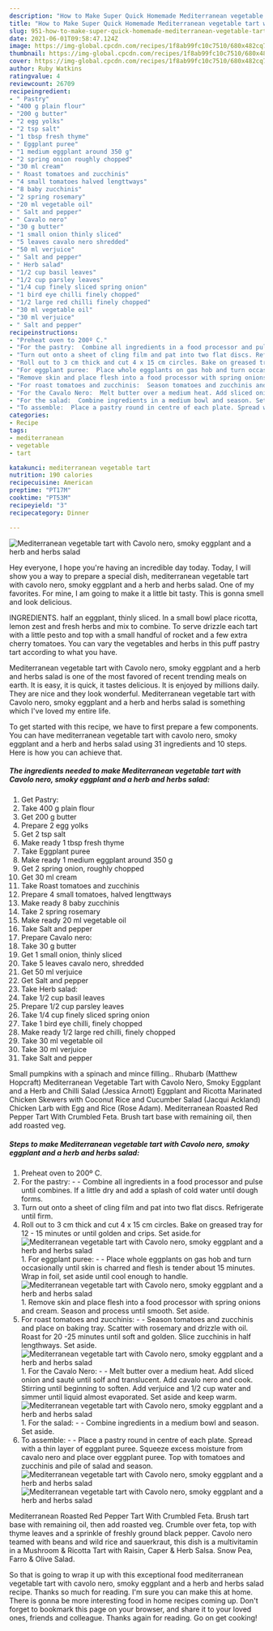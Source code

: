 ```yaml
---
description: "How to Make Super Quick Homemade Mediterranean vegetable tart with Cavolo nero, smoky eggplant and a herb and herbs salad"
title: "How to Make Super Quick Homemade Mediterranean vegetable tart with Cavolo nero, smoky eggplant and a herb and herbs salad"
slug: 951-how-to-make-super-quick-homemade-mediterranean-vegetable-tart-with-cavolo-nero-smoky-eggplant-and-a-herb-and-herbs-salad
date: 2021-06-01T09:58:47.124Z
image: https://img-global.cpcdn.com/recipes/1f8ab99fc10c7510/680x482cq70/mediterranean-vegetable-tart-with-cavolo-nero-smoky-eggplant-and-a-herb-and-herbs-salad-recipe-main-photo.jpg
thumbnail: https://img-global.cpcdn.com/recipes/1f8ab99fc10c7510/680x482cq70/mediterranean-vegetable-tart-with-cavolo-nero-smoky-eggplant-and-a-herb-and-herbs-salad-recipe-main-photo.jpg
cover: https://img-global.cpcdn.com/recipes/1f8ab99fc10c7510/680x482cq70/mediterranean-vegetable-tart-with-cavolo-nero-smoky-eggplant-and-a-herb-and-herbs-salad-recipe-main-photo.jpg
author: Ruby Watkins
ratingvalue: 4
reviewcount: 26709
recipeingredient:
- " Pastry"
- "400 g plain flour"
- "200 g butter"
- "2 egg yolks"
- "2 tsp salt"
- "1 tbsp fresh thyme"
- " Eggplant puree"
- "1 medium eggplant around 350 g"
- "2 spring onion roughly chopped"
- "30 ml cream"
- " Roast tomatoes and zucchinis"
- "4 small tomatoes halved lengttways"
- "8 baby zucchinis"
- "2 spring rosemary"
- "20 ml vegetable oil"
- " Salt and pepper"
- " Cavalo nero"
- "30 g butter"
- "1 small onion thinly sliced"
- "5 leaves cavalo nero shredded"
- "50 ml verjuice"
- " Salt and pepper"
- " Herb salad"
- "1/2 cup basil leaves"
- "1/2 cup parsley leaves"
- "1/4 cup finely sliced spring onion"
- "1 bird eye chilli finely chopped"
- "1/2 large red chilli finely chopped"
- "30 ml vegetable oil"
- "30 ml verjuice"
- " Salt and pepper"
recipeinstructions:
- "Preheat oven to 200º C."
- "For the pastry:  Combine all ingredients in a food processor and pulse until combines. If a little dry and add a splash of cold water until dough forms."
- "Turn out onto a sheet of cling film and pat into two flat discs. Refrigerate until firm."
- "Roll out to 3 cm thick and cut 4 x 15 cm circles. Bake on greased tray for 12 - 15 minutes or until golden and crips. Set aside.for"
- "For eggplant puree:  Place whole eggplants on gas hob and turn occasionally until skin is charred and flesh is tender about 15 minutes. Wrap in foil, set aside until cool enough to handle."
- "Remove skin and place flesh into a food processor with spring onions and cream. Season and process until smooth. Set aside."
- "For roast tomatoes and zucchinis:  Season tomatoes and zucchinis and place on baking tray. Scatter with rosemary and drizzle with oil. Roast for 20 -25 minutes until soft and golden. Slice zucchinis in half lengthways. Set aside."
- "For the Cavalo Nero:  Melt butter over a medium heat. Add sliced onion and sauté until solf and translucent. Add cavalo nero and cook. Stirring until beginning to soften. Add verjuice and 1/2 cup water and simmer until liquid almost evaporated. Set aside and keep warm."
- "For the salad:  Combine ingredients in a medium bowl and season. Set aside."
- "To assemble:  Place a pastry round in centre of each plate. Spread with a thin layer of eggplant puree. Squeeze excess moisture from cavalo nero and place over eggplant puree. Top with tomatoes and zucchinis and pile of salad and season."
categories:
- Recipe
tags:
- mediterranean
- vegetable
- tart

katakunci: mediterranean vegetable tart 
nutrition: 190 calories
recipecuisine: American
preptime: "PT17M"
cooktime: "PT53M"
recipeyield: "3"
recipecategory: Dinner

---
```



![Mediterranean vegetable tart with Cavolo nero, smoky eggplant and a herb and herbs salad](https://img-global.cpcdn.com/recipes/1f8ab99fc10c7510/680x482cq70/mediterranean-vegetable-tart-with-cavolo-nero-smoky-eggplant-and-a-herb-and-herbs-salad-recipe-main-photo.jpg)

Hey everyone, I hope you're having an incredible day today. Today, I will show you a way to prepare a special dish, mediterranean vegetable tart with cavolo nero, smoky eggplant and a herb and herbs salad. One of my favorites. For mine, I am going to make it a little bit tasty. This is gonna smell and look delicious.

INGREDIENTS. half an eggplant, thinly sliced. In a small bowl place ricotta, lemon zest and fresh herbs and mix to combine. To serve drizzle each tart with a little pesto and top with a small handful of rocket and a few extra cherry tomatoes. You can vary the vegetables and herbs in this puff pastry tart according to what you have.

Mediterranean vegetable tart with Cavolo nero, smoky eggplant and a herb and herbs salad is one of the most favored of recent trending meals on earth. It is easy, it is quick, it tastes delicious. It is enjoyed by millions daily. They are nice and they look wonderful. Mediterranean vegetable tart with Cavolo nero, smoky eggplant and a herb and herbs salad is something which I've loved my entire life.


To get started with this recipe, we have to first prepare a few components. You can have mediterranean vegetable tart with cavolo nero, smoky eggplant and a herb and herbs salad using 31 ingredients and 10 steps. Here is how you can achieve that.

<!--inarticleads1-->

##### The ingredients needed to make Mediterranean vegetable tart with Cavolo nero, smoky eggplant and a herb and herbs salad:

1. Get  Pastry:
1. Take 400 g plain flour
1. Get 200 g butter
1. Prepare 2 egg yolks
1. Get 2 tsp salt
1. Make ready 1 tbsp fresh thyme
1. Take  Eggplant puree
1. Make ready 1 medium eggplant around 350 g
1. Get 2 spring onion, roughly chopped
1. Get 30 ml cream
1. Take  Roast tomatoes and zucchinis
1. Prepare 4 small tomatoes, halved lengttways
1. Make ready 8 baby zucchinis
1. Take 2 spring rosemary
1. Make ready 20 ml vegetable oil
1. Take  Salt and pepper
1. Prepare  Cavalo nero:
1. Take 30 g butter
1. Get 1 small onion, thinly sliced
1. Take 5 leaves cavalo nero, shredded
1. Get 50 ml verjuice
1. Get  Salt and pepper
1. Take  Herb salad:
1. Take 1/2 cup basil leaves
1. Prepare 1/2 cup parsley leaves
1. Take 1/4 cup finely sliced spring onion
1. Take 1 bird eye chilli, finely chopped
1. Make ready 1/2 large red chilli, finely chopped
1. Take 30 ml vegetable oil
1. Take 30 ml verjuice
1. Take  Salt and pepper


Small pumpkins with a spinach and mince filling.. Rhubarb (Matthew Hopcraft) Mediterranean Vegetable Tart with Cavolo Nero, Smoky Eggplant and a Herb and Chilli Salad (Jessica Arnott) Eggplant and Ricotta Marinated Chicken Skewers with Coconut Rice and Cucumber Salad (Jacqui Ackland) Chicken Larb with Egg and Rice (Rose Adam). Mediterranean Roasted Red Pepper Tart With Crumbled Feta. Brush tart base with remaining oil, then add roasted veg. 

<!--inarticleads2-->

##### Steps to make Mediterranean vegetable tart with Cavolo nero, smoky eggplant and a herb and herbs salad:

1. Preheat oven to 200º C.
1. For the pastry: -  - Combine all ingredients in a food processor and pulse until combines. If a little dry and add a splash of cold water until dough forms.
1. Turn out onto a sheet of cling film and pat into two flat discs. Refrigerate until firm.
1. Roll out to 3 cm thick and cut 4 x 15 cm circles. Bake on greased tray for 12 - 15 minutes or until golden and crips. Set aside.for
<img src="//assets-global.cpcdn.com/assets/icons/button_play-2c75c40dde080a61004c1f40b05d8f140eaff45d7e9e6481dc71c63d2e7c4909.png" alt="Mediterranean vegetable tart with Cavolo nero, smoky eggplant and a herb and herbs salad">1. For eggplant puree: -  - Place whole eggplants on gas hob and turn occasionally until skin is charred and flesh is tender about 15 minutes. Wrap in foil, set aside until cool enough to handle.
<img src="//assets-global.cpcdn.com/assets/icons/button_play-2c75c40dde080a61004c1f40b05d8f140eaff45d7e9e6481dc71c63d2e7c4909.png" alt="Mediterranean vegetable tart with Cavolo nero, smoky eggplant and a herb and herbs salad">1. Remove skin and place flesh into a food processor with spring onions and cream. Season and process until smooth. Set aside.
1. For roast tomatoes and zucchinis: -  - Season tomatoes and zucchinis and place on baking tray. Scatter with rosemary and drizzle with oil. Roast for 20 -25 minutes until soft and golden. Slice zucchinis in half lengthways. Set aside.
<img src="//assets-global.cpcdn.com/assets/icons/button_play-2c75c40dde080a61004c1f40b05d8f140eaff45d7e9e6481dc71c63d2e7c4909.png" alt="Mediterranean vegetable tart with Cavolo nero, smoky eggplant and a herb and herbs salad">1. For the Cavalo Nero: -  - Melt butter over a medium heat. Add sliced onion and sauté until solf and translucent. Add cavalo nero and cook. Stirring until beginning to soften. Add verjuice and 1/2 cup water and simmer until liquid almost evaporated. Set aside and keep warm.
<img src="//assets-global.cpcdn.com/assets/icons/button_play-2c75c40dde080a61004c1f40b05d8f140eaff45d7e9e6481dc71c63d2e7c4909.png" alt="Mediterranean vegetable tart with Cavolo nero, smoky eggplant and a herb and herbs salad">1. For the salad: -  - Combine ingredients in a medium bowl and season. Set aside.
1. To assemble: -  - Place a pastry round in centre of each plate. Spread with a thin layer of eggplant puree. Squeeze excess moisture from cavalo nero and place over eggplant puree. Top with tomatoes and zucchinis and pile of salad and season.
<img src="//assets-global.cpcdn.com/assets/icons/button_play-2c75c40dde080a61004c1f40b05d8f140eaff45d7e9e6481dc71c63d2e7c4909.png" alt="Mediterranean vegetable tart with Cavolo nero, smoky eggplant and a herb and herbs salad"><img src="//assets-global.cpcdn.com/assets/icons/button_play-2c75c40dde080a61004c1f40b05d8f140eaff45d7e9e6481dc71c63d2e7c4909.png" alt="Mediterranean vegetable tart with Cavolo nero, smoky eggplant and a herb and herbs salad">

Mediterranean Roasted Red Pepper Tart With Crumbled Feta. Brush tart base with remaining oil, then add roasted veg. Crumble over feta, top with thyme leaves and a sprinkle of freshly ground black pepper. Cavolo nero teamed with beans and wild rice and sauerkraut, this dish is a multivitamin in a Mushroom &amp; Ricotta Tart with Raisin, Caper &amp; Herb Salsa. Snow Pea, Farro &amp; Olive Salad. 

So that is going to wrap it up with this exceptional food mediterranean vegetable tart with cavolo nero, smoky eggplant and a herb and herbs salad recipe. Thanks so much for reading. I'm sure you can make this at home. There is gonna be more interesting food in home recipes coming up. Don't forget to bookmark this page on your browser, and share it to your loved ones, friends and colleague. Thanks again for reading. Go on get cooking!
